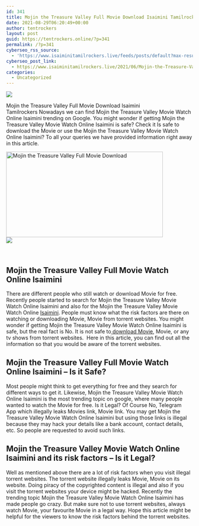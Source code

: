 ```yaml
---
id: 341
title: Mojin the Treasure Valley Full Movie Download Isaimini Tamilrockers
date: 2021-08-29T06:20:49+00:00
author: tentrockers
layout: post
guid: https://tentrockers.online/?p=341
permalink: /?p=341
cyberseo_rss_source:
  - 'https://www.isaiminitamilrockers.live/feeds/posts/default?max-results=150&start-index=1'
cyberseo_post_link:
  - https://www.isaiminitamilrockers.live/2021/06/Mojin-the-Treasure-Valley-Full-Movie-Download-Isaimini-Tamilrockers.html
categories:
  - Uncategorized
---
```

<div class="media_block">
  <img src="https://1.bp.blogspot.com/-KTO1-Wgbi10/YNXe_ABPBEI/AAAAAAAAA9E/_1T5RPtMOEsmbO_XXUc9jP__BaUsXxCYQCLcBGAsYHQ/s72-w423-h231-c/mojin--the-treasure-valley-et00311591-24-06-2021-10-29-23.jpg" class="media_thumbnail" />
</div>

<meta content="Mojin the Treasure Valley Full Movie Download Isaimini Tamilrockers &nbsp;Nowadays we can find Mojin the Treasure Valley Movie Watch Online Isaim..." name="twitter:description" />

  


<center>
</center>

<span face="&quot;Source Sans Pro&quot;, &quot;Helvetica Neue&quot;, sans-serif">Mojin the Treasure Valley Full Movie Download Isaimini Tamilrockers</span><span face="&quot;Source Sans Pro&quot;, &quot;Helvetica Neue&quot;, sans-serif">&nbsp;Nowadays we can find Mojin the Treasure Valley Movie Watch Online Isaimini trending on Google. You might wonder if getting Mojin the Treasure Valley Movie Watch Online Isaimini is safe? Check it Is safe to download the Movie or use the Mojin the Treasure Valley Movie Watch Online Isaimini? To all your queries we have provided information right away in this article.</span>

<div class="separator">
  <a href="https://1.bp.blogspot.com/-KTO1-Wgbi10/YNXe_ABPBEI/AAAAAAAAA9E/_1T5RPtMOEsmbO_XXUc9jP__BaUsXxCYQCLcBGAsYHQ/s450/mojin--the-treasure-valley-et00311591-24-06-2021-10-29-23.jpg"><img loading="lazy" alt="Mojin the Treasure Valley Full Movie Download" border="0" data-original-height="325" data-original-width="450" height="231" src="https://1.bp.blogspot.com/-KTO1-Wgbi10/YNXe_ABPBEI/AAAAAAAAA9E/_1T5RPtMOEsmbO_XXUc9jP__BaUsXxCYQCLcBGAsYHQ/w423-h231/mojin--the-treasure-valley-et00311591-24-06-2021-10-29-23.jpg" width="423" /></a>
</div>



<div class="separator">
  <a href="https://bonepa.com/1d8ec7348b/2b6fd1dd06/?placementName=default"><img border="0" data-original-height="250" data-original-width="300" src="https://1.bp.blogspot.com/-nfbzYVobUik/YMlpOerzdgI/AAAAAAAAA3Y/aAupsOUs_WMY6Lv7R1OtZhI6OqaRh-YAwCPcBGAYYCw/s0/e854879156f0849f3d27a89db88ed039.png" /></a>
</div>

<span face="&quot;Source Sans Pro&quot;, &quot;Helvetica Neue&quot;, sans-serif"><br /></span>

## <span>Mojin the Treasure Valley Full Movie Watch Online Isaimini</span>

<span>There are different people who still watch or download Movie for free. Recently people started to search for Mojin the Treasure Valley Movie Watch Online Isaimini and also for the Mojin the Treasure Valley Movie Watch Online&nbsp;<a href="http://www.isaiminitamilrockers.live/">Isaimini</a>. People must know what the risk factors are there on watching or downloading Movie, Movie from torrent websites. You might wonder if getting Mojin the Treasure Valley Movie Watch Online Isaimini is safe, but the real fact is No. It is not safe to<a href="http://www.tamilrockers.co.nz/">&nbsp;download Movie</a>, Movie, or any tv shows from torrent websites.&nbsp; Here in this article, you can find out all the information so that you would be aware of the torrent websites.</span>

## <span>Mojin the Treasure Valley Full Movie Watch Online Isaimini&nbsp;</span><span>–&nbsp;</span><span>Is it Safe?</span>

<span>Most people might think to get everything for free and they search for different ways to get it. Likewise, Mojin the Treasure Valley Movie Watch Online Isaimini is the most trending topic on google, where many people wanted to watch the Movie for free. Is it Legal? Of Course No, Telegram App which illegally leaks Movies link, Movie link. You may get Mojin the Treasure Valley Movie Watch Online Isaimini but using those links is illegal because they may hack your details like a bank account, contact details, etc. So people are requested to avoid such links.</span>

## <span>Mojin the Treasure Valley Movie Watch Online Isaimini and its risk factors&nbsp;</span><span>– Is it Legal?</span>

<span>Well as mentioned above there are a lot of risk factors when you visit illegal torrent websites. The torrent website illegally leaks Movie, Movie on its website. Doing piracy of the copyrighted content is illegal and also if you visit the torrent websites your device might be hacked. Recently the trending topic Mojin the Treasure Valley Movie Watch Online Isaimini has made people go crazy. But make sure not to use torrent websites, always watch Movie, your favourite Movie in a legal way. Hope this article might be helpful for the viewers to know the risk factors behind the torrent websites.</span>

<center>
</center>
